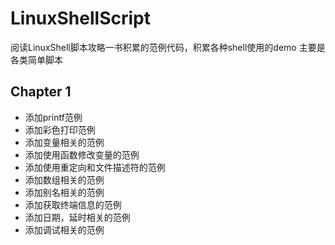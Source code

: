 # LinuxShellScript
阅读LinuxShell脚本攻略一书积累的范例代码，积累各种shell使用的demo
主要是各类简单脚本
## Chapter 1 
* 添加printf范例
* 添加彩色打印范例
* 添加变量相关的范例
* 添加使用函数修改变量的范例
* 添加使用重定向和文件描述符的范例
* 添加数组相关的范例
* 添加别名相关的范例
* 添加获取终端信息的范例
* 添加日期，延时相关的范例
* 添加调试相关的范例






